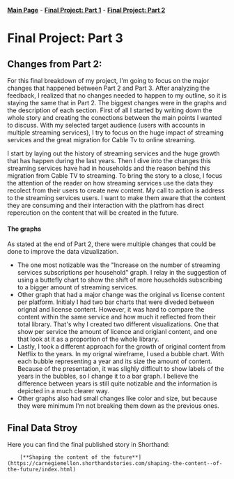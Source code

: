 [**Main Page**](https://sandrac1996.github.io/Cota_Portfolio/) - [**Final Project: Part 1**](https://sandrac1996.github.io/Cota_Portfolio/FP1.html) - [**Final Project: Part 2**](https://sandrac1996.github.io/Cota_Portfolio/FP2.html)

# Final Project: **Part 3**

## Changes from Part 2:
For this final breakdown of my project, I'm going to focus on the major changes that happened between Part 2 and Part 3. After analyzing the feedback, I realized that no changes needed to happen to my outline, so it is staying the same that in Part 2. The biggest changes were in the graphs and the description of each section.
First of all I started by writing down the whole story and creating the conections between the main points I wanted to discuss. With my selected target audience (users with accounts in multiple streaming services), I try to focus on the huge impact of streaming services and the great migration for Cable Tv to online streaming.

I start by laying out the history of streaming services and the huge growth that has happen during the last years. Then I dive into the changes this streaming services have had in households and the reason behind this migration from Cable TV to streaming. To bring the story to a close, I focus the attention of the reader on how streaming services use the data they recolect from their users to create new content. My call to action is address to the streaming services users. I want to make them aware that the content they are consuming and their interaction with the platfrom has direct repercution on the content that will be created in the future. 

#### The graphs
As stated at the end of Part 2, there were multiple changes that could be done to improve the data vizualization. 
- The one most notizable was the "Increase on the number of streaming services subscriptions per household" graph. I relay in the suggestion of using a buttefly chart to show the shift of more households subscribing to a bigger amount of streaming services. 
- Other graph that had a major change was the original vs license content per platform. Initialy I had two bar charts that were diveded between orignal and license content. However, it was hard to compare the content within the same service and how much it reflected from their total library. That's why I created two different visualizations. One that show per service the amount of licence and origianl content, and one that look at it as a proportion of the whole library. 
- Lastly, I took a different approach for the growth of original content from Netflix to the years. In my orignal wireframe, I used a bubble chart. With each bubble representing a year and its size the amount of content. Because of the presentation, it was slighly difficult to show labels of the years in the bubbles, so I change it to a bar graph. I believe the difference between years is still quite notizable and the information is depicted in a much clearer way.
- Other graphs also had small changes like color and size, but because they were minimum I'm not breaking them down as the previous ones. 

## Final Data Stroy
Here you can find the final published story in Shorthand: 
      
        [**Shaping the content of the future**](https://carnegiemellon.shorthandstories.com/shaping-the-content--of-the-future/index.html)
